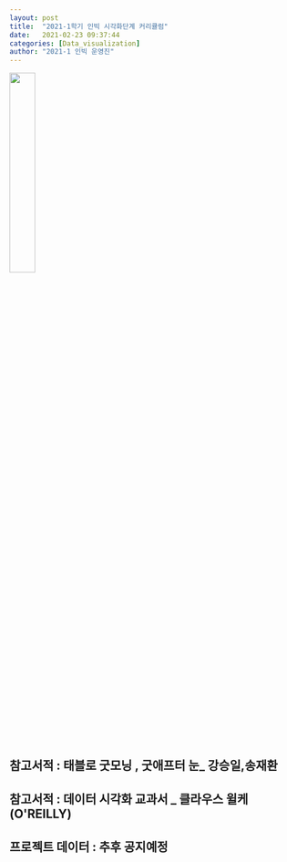```yaml
---
layout: post
title:  "2021-1학기 인빅 시각화단계 커리큘럼"
date:   2021-02-23 09:37:44
categories: [Data_visualization]
author: "2021-1 인빅 운영진"
---
```



<img src="{{ site.baseurl }}/images/2021_v.png"  width="30%" height="30%">

## 참고서적 : 태블로 굿모닝 , 굿애프터 눈_ 강승일,송재환
## 참고서적 : 데이터 시각화 교과서 _ 클라우스 윌케 (O'REILLY)
## 프로젝트 데이터 : 추후 공지예정

